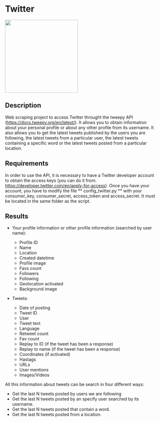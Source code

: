 # Twitter

<p>
    <img src="https://pbs.twimg.com/profile_images/1354502907643666435/CpGOlLK-_400x400.jpg" width="240" height="240" />
</p>

## Description

Web scraping project to access Twitter throught the tweepy API (https://docs.tweepy.org/en/latest/). It allows you to obtain information about your personal profile or about any other profile from its username. It also allows you to get the latest tweets published by the users you are following, the latest tweets from a particular user, the latest tweets containing a specific word or the latest tweets posted from a particular location.


## Requirements

In order to use the API, it is necessary to have a Twitter developer account to obtain the access keys (you can do it from: https://developer.twitter.com/en/apply-for-access). Once you have your account, you have to modify the file ** config_twitter.py ** with your consumer_key, consumer_secret, access_token and access_secret. It must be located in the same folder as the script.

## Results

- Your profile information or other profile information (searched by user name):
  - Profile ID
  - Name
  - Location
  - Created datetime
  - Profile image
  - Favs count
  - Followers
  - Following
  - Geolocation activated
  - Background image

- Tweets:
  - Date of posting
  - Tweet ID
  - User
  - Tweet text
  - Language
  - Retweet count
  - Fav count
  - Replay to ID (if the tweet has been a response)
  - Replay to name (if the tweet has been a response)
  - Coordinates (if activated)
  - Hastags 
  - URLs
  - User mentions
  - Images/Videos

All this information about tweets can be search in four different ways:
  - Get the last N tweets posted by users we are following
  - Get the last N tweets posted by an specify user searched by its username.
  - Get the last N tweets posted that contain a word.
  - Get the last N tweets posted from a location.
